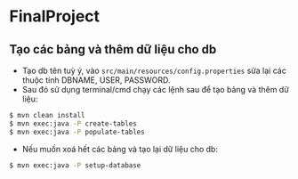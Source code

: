 # FinalProject
## Tạo các bảng và thêm dữ liệu cho db
- Tạo db tên tuỳ ý, vào `src/main/resources/config.properties` sửa lại các thuộc tính DBNAME, USER, PASSWORD.
- Sau đó sử dụng terminal/cmd chạy các lệnh sau để tạo bảng và thêm dữ liệu:
```bash
$ mvn clean install
$ mvn exec:java -P create-tables
$ mvn exec:java -P populate-tables
```
- Nếu muốn xoá hết các bảng và tạo lại dữ liệu cho db:
```bash
$ mvn exec:java -P setup-database
```

